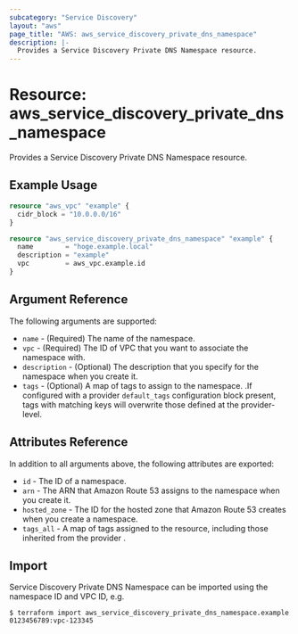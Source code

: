 ```yaml
---
subcategory: "Service Discovery"
layout: "aws"
page_title: "AWS: aws_service_discovery_private_dns_namespace"
description: |-
  Provides a Service Discovery Private DNS Namespace resource.
---
```


# Resource: aws_service_discovery_private_dns_namespace

Provides a Service Discovery Private DNS Namespace resource.

## Example Usage

```terraform
resource "aws_vpc" "example" {
  cidr_block = "10.0.0.0/16"
}

resource "aws_service_discovery_private_dns_namespace" "example" {
  name        = "hoge.example.local"
  description = "example"
  vpc         = aws_vpc.example.id
}
```

## Argument Reference

The following arguments are supported:

* `name` - (Required) The name of the namespace.
* `vpc` - (Required) The ID of VPC that you want to associate the namespace with.
* `description` - (Optional) The description that you specify for the namespace when you create it.
* `tags` - (Optional) A map of tags to assign to the namespace. .If configured with a provider `default_tags` configuration block present, tags with matching keys will overwrite those defined at the provider-level.

## Attributes Reference

In addition to all arguments above, the following attributes are exported:

* `id` - The ID of a namespace.
* `arn` - The ARN that Amazon Route 53 assigns to the namespace when you create it.
* `hosted_zone` - The ID for the hosted zone that Amazon Route 53 creates when you create a namespace.
* `tags_all` - A map of tags assigned to the resource, including those inherited from the provider .

## Import

Service Discovery Private DNS Namespace can be imported using the namespace ID and VPC ID, e.g.

```
$ terraform import aws_service_discovery_private_dns_namespace.example 0123456789:vpc-123345
```
